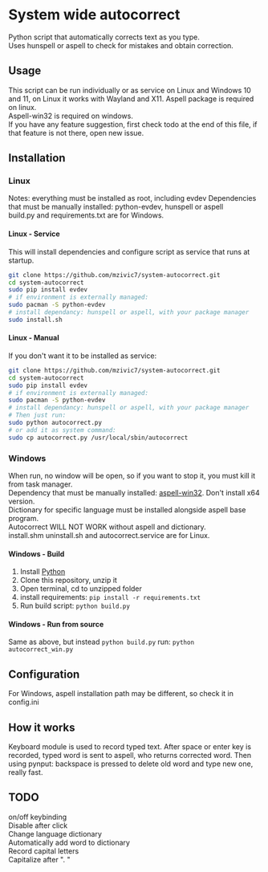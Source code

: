 # System wide autocorrect
Python script that automatically corrects text as you type.  
Uses hunspell or aspell to check for mistakes and obtain correction.  

## Usage
This script can be run individually or as service on Linux and Windows 10 and 11, on Linux it works with Wayland and X11.
Aspell package is required on linux.  
Aspell-win32 is required on windows.  
If you have any feature suggestion, first check todo at the end of this file, if that feature is not there, open new issue.  

## Installation
### Linux
Notes: everything must be installed as root, including evdev 
Dependencies that must be manually installed: python-evdev, hunspell or aspell  
build.py and requirements.txt are for Windows.  
#### Linux - Service
This will install dependencies and configure script as service that runs at startup.  
```sh
git clone https://github.com/mzivic7/system-autocorrect.git
cd system-autocorrect
sudo pip install evdev
# if environment is externally managed:
sudo pacman -S python-evdev
# install dependancy: hunspell or aspell, with your package manager
sudo install.sh
```

#### Linux - Manual
If you don't want it to be installed as service:  
```sh
git clone https://github.com/mzivic7/system-autocorrect.git
cd system-autocorrect
sudo pip install evdev
# if environment is externally managed:
sudo pacman -S python-evdev
# install dependancy: hunspell or aspell, with your package manager
# Then just run:
sudo python autocorrect.py
# or add it as system command:
sudo cp autocorrect.py /usr/local/sbin/autocorrect
```

### Windows
When run, no window will be open, so if you want to stop it, you must kill it from task manager.  
Dependency that must be manually installed: [aspell-win32](https://github.com/adamyg/aspell-win32). Don't install x64 version.  
Dictionary for specific language must be installed alongside aspell base program.  
Autocorrect WILL NOT WORK without aspell and dictionary.  
install.shm uninstall.sh and autocorrect.service are for Linux.  

#### Windows - Build
1. Install [Python](https://www.python.org/)
2. Clone this repository, unzip it
3. Open terminal, cd to unzipped folder
4. install requirements: `pip install -r requirements.txt`
5. Run build script: `python build.py`

#### Windows - Run from source
Same as above, but instead `python build.py` run: `python autocorrect_win.py`

## Configuration
For Windows, aspell installation path may be different, so check it in config.ini  

## How it works
Keyboard module is used to record typed text. After space or enter key is recorded, typed word is sent to aspell, who returns corrected word. Then using pynput: backspace is pressed to delete old word and type new one, really fast.  

## TODO
on/off keybinding  
Disable after click  
Change language dictionary  
Automatically add word to dictionary  
Record capital letters  
Capitalize after ".  "  
